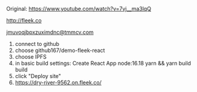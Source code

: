 Original: https://www.youtube.com/watch?v=7vj__ma3lqQ

http://fleek.co

jmuvoqjbpxzuximdnc@tmmcv.com

1. connect to github
2. choose github167/demo-fleek-react
2. choose IPFS
3. in basic build settings:
Create React App
node:16.18
yarn && yarn build
build
4. click "Deploy site"
5. https://dry-river-9562.on.fleek.co/
